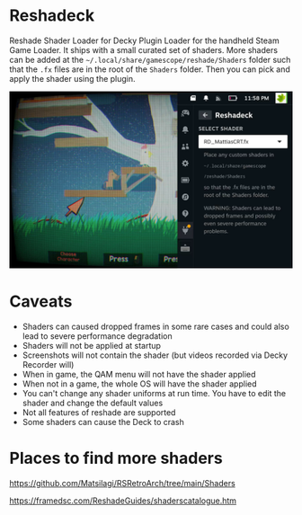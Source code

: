 # Reshadeck
Reshade Shader Loader for Decky Plugin Loader for the handheld Steam Game Loader. It ships with a small curated set of shaders.
More shaders can be added at the `~/.local/share/gamescope/reshade/Shaders` folder such that the `.fx` files are in the 
root of the `Shaders` folder. Then you can pick and apply the shader using the plugin.

![Example Screenshot](reshadeck.png)

# Caveats
- Shaders can caused dropped frames in some rare cases and could also lead to severe performance degradation
- Shaders will not be applied at startup
- Screenshots will not contain the shader (but videos recorded via Decky Recorder will)
- When in game, the QAM menu will not have the shader applied
- When not in a game, the whole OS will have the shader applied
- You can't change any shader uniforms at run time. You have to edit the shader and change the default values
- Not all features of reshade are supported
- Some shaders can cause the Deck to crash

# Places to find more shaders

https://github.com/Matsilagi/RSRetroArch/tree/main/Shaders

https://framedsc.com/ReshadeGuides/shaderscatalogue.htm